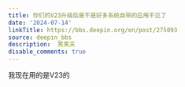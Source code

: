 ```yaml
---
title: 你们的V23升级后是不是好多系统自带的应用不见了
date: '2024-07-14'
linkTitle: https://bbs.deepin.org/en/post/275093
source: deepin_bbs
description:  笑笑天 
disable_comments: true
---
```

我现在用的是V23的
